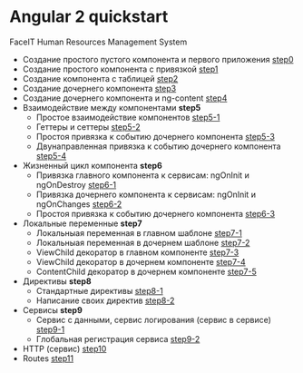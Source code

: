 # Angular 2 quickstart
FaceIT Human Resources Management System

* Создание простого пустого компонента и первого приложения [step0](https://github.com/tolyaganzin/angular2-qickstart/tree/master/step0)
* Создание простого компонента c привязкой [step1](https://github.com/tolyaganzin/angular2-qickstart/tree/master/step1)
* Создание компонента c таблицей [step2](https://github.com/tolyaganzin/angular2-qickstart/tree/master/step2)
* Создание дочернего компонента [step3](https://github.com/tolyaganzin/angular2-qickstart/tree/master/step3)
* Создание дочернего компонента и ng-content [step4](https://github.com/tolyaganzin/angular2-qickstart/tree/master/step4)
* Взаимодействие между компонентами **step5**
  * Простое взаимодействие компонентов [step5-1](https://github.com/tolyaganzin/angular2-qickstart/tree/master/step5/step5-1)
  * Геттеры и сеттеры [step5-2](https://github.com/tolyaganzin/angular2-qickstart/tree/master/step5/step5-2)
  * Простоя привязка к событию дочернего компонента [step5-3](https://github.com/tolyaganzin/angular2-qickstart/tree/master/step5/step5-3)
  * Двунаправленная привязка к событию дочернего компонента [step5-4](https://github.com/tolyaganzin/angular2-qickstart/tree/master/step5/step5-4)
* Жизненный цикл компонента **step6**
  * Привязка главного компонента к сервисам: ngOnInit и ngOnDestroy [step6-1](https://github.com/tolyaganzin/angular2-qickstart/tree/master/step6/step6-1)
  * Привязка дочернего компонента к сервисам: ngOnInit и ngOnChanges [step6-2](https://github.com/tolyaganzin/angular2-qickstart/tree/master/step6/step6-2)
  * Простоя привязка к событию дочернего компонента [step6-3](https://github.com/tolyaganzin/angular2-qickstart/tree/master/step6/step6-3)
* Локальные переменные **step7**
  * Локальныая переменная в главном шаблоне  [step7-1](https://github.com/tolyaganzin/angular2-qickstart/tree/master/step7/step7-1)
  * Локальныая переменная в дочернем шаблоне  [step7-2](https://github.com/tolyaganzin/angular2-qickstart/tree/master/step7/step7-2)
  * ViewChild декоратор в главном компоненте [step7-3](https://github.com/tolyaganzin/angular2-qickstart/tree/master/step7/step7-3)
  * ViewChild декоратор в дочернем компоненте [step7-4](https://github.com/tolyaganzin/angular2-qickstart/tree/master/step7/step7-4)
  * ContentChild декоратор в дочернем компоненте [step7-5](https://github.com/tolyaganzin/angular2-qickstart/tree/master/step7/step7-5)
 * Директивы **step8**
   * Стандартные директивы [step8-1](https://github.com/tolyaganzin/angular2-qickstart/tree/master/step8/step8-1)
   * Написание своих директив [step8-2](https://github.com/tolyaganzin/angular2-qickstart/tree/master/step8/step8-2)
 * Сервисы **step9**
   * Сервис с данными, сервис логирования (сервис в сервисе) [step9-1](https://github.com/tolyaganzin/angular2-qickstart/tree/master/step9/step9-1)
   * Глобальная регистрация сервиса [step9-2](https://github.com/tolyaganzin/angular2-qickstart/tree/master/step9/step9-2)
* HTTP (сервис) [step10](https://github.com/tolyaganzin/angular2-qickstart/tree/master/step10)
* Routes [step11](https://github.com/tolyaganzin/angular2-qickstart/tree/master/step11)
